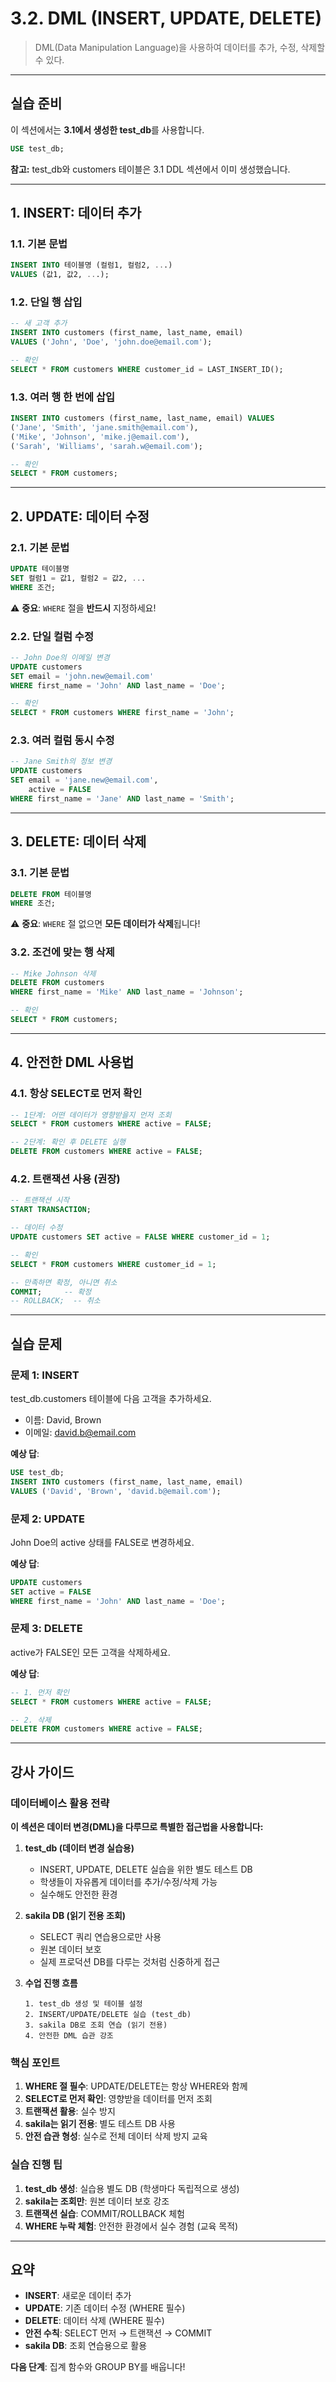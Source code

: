 # 3.2. DML (INSERT, UPDATE, DELETE)

> DML(Data Manipulation Language)을 사용하여 데이터를 추가, 수정, 삭제할 수 있다.

---

## 실습 준비

이 섹션에서는 **3.1에서 생성한 test_db**를 사용합니다.

```sql
USE test_db;
```

**참고:** test_db와 customers 테이블은 3.1 DDL 섹션에서 이미 생성했습니다.

---

## 1. INSERT: 데이터 추가

### 1.1. 기본 문법

```sql
INSERT INTO 테이블명 (컬럼1, 컬럼2, ...)
VALUES (값1, 값2, ...);
```

### 1.2. 단일 행 삽입

```sql
-- 새 고객 추가
INSERT INTO customers (first_name, last_name, email)
VALUES ('John', 'Doe', 'john.doe@email.com');

-- 확인
SELECT * FROM customers WHERE customer_id = LAST_INSERT_ID();
```

### 1.3. 여러 행 한 번에 삽입

```sql
INSERT INTO customers (first_name, last_name, email) VALUES
('Jane', 'Smith', 'jane.smith@email.com'),
('Mike', 'Johnson', 'mike.j@email.com'),
('Sarah', 'Williams', 'sarah.w@email.com');

-- 확인
SELECT * FROM customers;
```

---

## 2. UPDATE: 데이터 수정

### 2.1. 기본 문법

```sql
UPDATE 테이블명
SET 컬럼1 = 값1, 컬럼2 = 값2, ...
WHERE 조건;
```

⚠️ **중요**: `WHERE` 절을 **반드시** 지정하세요!

### 2.2. 단일 컬럼 수정

```sql
-- John Doe의 이메일 변경
UPDATE customers
SET email = 'john.new@email.com'
WHERE first_name = 'John' AND last_name = 'Doe';

-- 확인
SELECT * FROM customers WHERE first_name = 'John';
```

### 2.3. 여러 컬럼 동시 수정

```sql
-- Jane Smith의 정보 변경
UPDATE customers
SET email = 'jane.new@email.com',
    active = FALSE
WHERE first_name = 'Jane' AND last_name = 'Smith';
```

---

## 3. DELETE: 데이터 삭제

### 3.1. 기본 문법

```sql
DELETE FROM 테이블명
WHERE 조건;
```

⚠️ **중요**: `WHERE` 절 없으면 **모든 데이터가 삭제**됩니다!

### 3.2. 조건에 맞는 행 삭제

```sql
-- Mike Johnson 삭제
DELETE FROM customers
WHERE first_name = 'Mike' AND last_name = 'Johnson';

-- 확인
SELECT * FROM customers;
```

---

## 4. 안전한 DML 사용법

### 4.1. 항상 SELECT로 먼저 확인

```sql
-- 1단계: 어떤 데이터가 영향받을지 먼저 조회
SELECT * FROM customers WHERE active = FALSE;

-- 2단계: 확인 후 DELETE 실행
DELETE FROM customers WHERE active = FALSE;
```

### 4.2. 트랜잭션 사용 (권장)

```sql
-- 트랜잭션 시작
START TRANSACTION;

-- 데이터 수정
UPDATE customers SET active = FALSE WHERE customer_id = 1;

-- 확인
SELECT * FROM customers WHERE customer_id = 1;

-- 만족하면 확정, 아니면 취소
COMMIT;     -- 확정
-- ROLLBACK;  -- 취소
```

---

## 실습 문제

### 문제 1: INSERT

test_db.customers 테이블에 다음 고객을 추가하세요.
- 이름: David, Brown
- 이메일: david.b@email.com

**예상 답**:
```sql
USE test_db;
INSERT INTO customers (first_name, last_name, email)
VALUES ('David', 'Brown', 'david.b@email.com');
```

### 문제 2: UPDATE

John Doe의 active 상태를 FALSE로 변경하세요.

**예상 답**:
```sql
UPDATE customers
SET active = FALSE
WHERE first_name = 'John' AND last_name = 'Doe';
```

### 문제 3: DELETE

active가 FALSE인 모든 고객을 삭제하세요.

**예상 답**:
```sql
-- 1. 먼저 확인
SELECT * FROM customers WHERE active = FALSE;

-- 2. 삭제
DELETE FROM customers WHERE active = FALSE;
```

---

## 강사 가이드

### 데이터베이스 활용 전략

**이 섹션은 데이터 변경(DML)을 다루므로 특별한 접근법을 사용합니다:**

1. **test_db (데이터 변경 실습용)**
   - INSERT, UPDATE, DELETE 실습을 위한 별도 테스트 DB
   - 학생들이 자유롭게 데이터를 추가/수정/삭제 가능
   - 실수해도 안전한 환경

2. **sakila DB (읽기 전용 조회)**
   - SELECT 쿼리 연습용으로만 사용
   - 원본 데이터 보호
   - 실제 프로덕션 DB를 다루는 것처럼 신중하게 접근

3. **수업 진행 흐름**
   ```
   1. test_db 생성 및 테이블 설정
   2. INSERT/UPDATE/DELETE 실습 (test_db)
   3. sakila DB로 조회 연습 (읽기 전용)
   4. 안전한 DML 습관 강조
   ```

### 핵심 포인트

1. **WHERE 절 필수**: UPDATE/DELETE는 항상 WHERE와 함께
2. **SELECT로 먼저 확인**: 영향받을 데이터를 먼저 조회
3. **트랜잭션 활용**: 실수 방지
4. **sakila는 읽기 전용**: 별도 테스트 DB 사용
5. **안전 습관 형성**: 실수로 전체 데이터 삭제 방지 교육

### 실습 진행 팁

1. **test_db 생성**: 실습용 별도 DB (학생마다 독립적으로 생성)
2. **sakila는 조회만**: 원본 데이터 보호 강조
3. **트랜잭션 실습**: COMMIT/ROLLBACK 체험
4. **WHERE 누락 체험**: 안전한 환경에서 실수 경험 (교육 목적)

---

## 요약

- **INSERT**: 새로운 데이터 추가
- **UPDATE**: 기존 데이터 수정 (WHERE 필수)
- **DELETE**: 데이터 삭제 (WHERE 필수)
- **안전 수칙**: SELECT 먼저 → 트랜잭션 → COMMIT
- **sakila DB**: 조회 연습용으로 활용

**다음 단계**: 집계 함수와 GROUP BY를 배웁니다!
